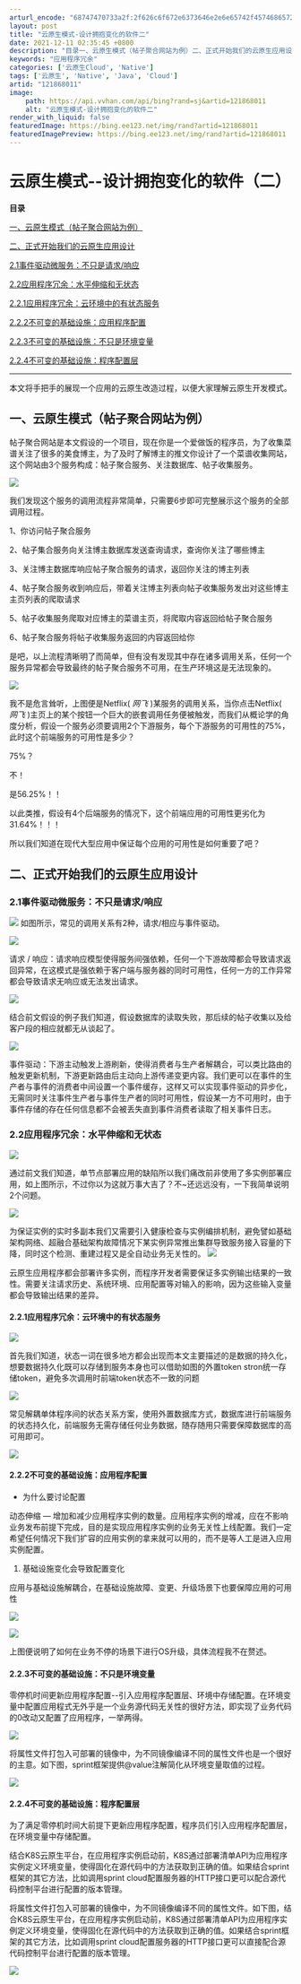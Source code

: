 ```yaml
---
arturl_encode: "68747470733a2f:2f626c6f672e6373646e2e6e65742f45746865725f447a682f:61727469636c652f64657461696c732f313231383638303131"
layout: post
title: "云原生模式-设计拥抱变化的软件二"
date: 2021-12-11 02:35:45 +0800
description: "目录一、云原生模式（帖子聚合网站为例）二、正式开始我们的云原生应用设计2.1事件驱动微服务：不只是请"
keywords: "应用程序冗余"
categories: ['云原生Cloud', 'Native']
tags: ['云原生', 'Native', 'Java', 'Cloud']
artid: "121868011"
image:
    path: https://api.vvhan.com/api/bing?rand=sj&artid=121868011
    alt: "云原生模式-设计拥抱变化的软件二"
render_with_liquid: false
featuredImage: https://bing.ee123.net/img/rand?artid=121868011
featuredImagePreview: https://bing.ee123.net/img/rand?artid=121868011
---
```


# 云原生模式--设计拥抱变化的软件（二）

**目录**

[一、云原生模式（帖子聚合网站为例）](#%E4%B8%80%E3%80%81%E4%BA%91%E5%8E%9F%E7%94%9F%E6%A8%A1%E5%BC%8F%EF%BC%88%E5%B8%96%E5%AD%90%E8%81%9A%E5%90%88%E7%BD%91%E7%AB%99%E4%B8%BA%E4%BE%8B%EF%BC%89)

[二、正式开始我们的云原生应用设计](#%C2%A0%E4%BA%8C%E3%80%81%E6%AD%A3%E5%BC%8F%E5%BC%80%E5%A7%8B%E6%88%91%E4%BB%AC%E7%9A%84%E4%BA%91%E5%8E%9F%E7%94%9F%E5%BA%94%E7%94%A8%E8%AE%BE%E8%AE%A1)

[2.1事件驱动微服务：不只是请求/响应](#2.1%E4%BA%8B%E4%BB%B6%E9%A9%B1%E5%8A%A8%E5%BE%AE%E6%9C%8D%E5%8A%A1%EF%BC%9A%E4%B8%8D%E5%8F%AA%E6%98%AF%E8%AF%B7%E6%B1%82%2F%E5%93%8D%E5%BA%94)

[2.2应用程序冗余：水平伸缩和无状态](#2.2%E5%BA%94%E7%94%A8%E7%A8%8B%E5%BA%8F%E5%86%97%E4%BD%99%EF%BC%9A%E6%B0%B4%E5%B9%B3%E4%BC%B8%E7%BC%A9%E5%92%8C%E6%97%A0%E7%8A%B6%E6%80%81)

[2.2.1应用程序冗余：云环境中的有状态服务](#2.2.1%E5%BA%94%E7%94%A8%E7%A8%8B%E5%BA%8F%E5%86%97%E4%BD%99%EF%BC%9A%E4%BA%91%E7%8E%AF%E5%A2%83%E4%B8%AD%E7%9A%84%E6%9C%89%E7%8A%B6%E6%80%81%E6%9C%8D%E5%8A%A1)

[2.2.2不可变的基础设施：应用程序配置](#%C2%A0%20%C2%A0%20%C2%A0%20%C2%A0%202.2.2%E4%B8%8D%E5%8F%AF%E5%8F%98%E7%9A%84%E5%9F%BA%E7%A1%80%E8%AE%BE%E6%96%BD%EF%BC%9A%E4%B8%8D%E5%8F%AA%E6%98%AF%E7%8E%AF%E5%A2%83%E5%8F%98%E9%87%8F%E3%80%81%E5%BA%94%E7%94%A8%E7%A8%8B%E5%BA%8F%E9%85%8D%E7%BD%AE)

[2.2.3不可变的基础设施：不只是环境变量](#%C2%A02.2.3%E4%B8%8D%E5%8F%AF%E5%8F%98%E7%9A%84%E5%9F%BA%E7%A1%80%E8%AE%BE%E6%96%BD%EF%BC%9A%E4%B8%8D%E5%8F%AA%E6%98%AF%E7%8E%AF%E5%A2%83%E5%8F%98%E9%87%8F%E3%80%81%E5%BA%94%E7%94%A8%E7%A8%8B%E5%BA%8F%E9%85%8D%E7%BD%AE)

[2.2.4不可变的基础设施：程序配置层](#%C2%A02.2.4%E4%B8%8D%E5%8F%AF%E5%8F%98%E7%9A%84%E5%9F%BA%E7%A1%80%E8%AE%BE%E6%96%BD%EF%BC%9A%E5%BA%94%E7%94%A8%E7%A8%8B%E5%BA%8F%E9%85%8D%E7%BD%AE)

---

本文将手把手的展现一个应用的云原生改造过程，以便大家理解云原生开发模式。

## 一、云原生模式（帖子聚合网站为例）

帖子聚合网站是本文假设的一个项目，现在你是一个爱做饭的程序员，为了收集菜谱关注了很多的美食博主，为了及时了解博主的推文你设计了一个菜谱收集网站，这个网站由3个服务构成：帖子聚合服务、关注数据库、帖子收集服务。

![](https://i-blog.csdnimg.cn/blog_migrate/9ea761427d4b35dfd182723214f289ae.png)

我们发现这个服务的调用流程非常简单，只需要6步即可完整展示这个服务的全部调用过程。

1、你访问帖子聚合服务

2、帖子集合服务向关注博主数据库发送查询请求，查询你关注了哪些博主

3、关注博主数据库响应帖子聚合服务的请求，返回你关注的博主列表

4、帖子聚合服务收到响应后，带着关注博主列表向帖子收集服务发出对这些博主主页列表的爬取请求

5、帖子收集服务爬取对应博主的菜谱主页，将爬取内容返回给帖子聚合服务

6、帖子聚合服务将帖子收集服务返回的内容返回给你

是吧，以上流程清晰明了而简单，但有没有发现其中存在诸多调用关系，任何一个服务异常都会导致最终的帖子聚合服务不可用，在生产环境这是无法现象的。

![](https://i-blog.csdnimg.cn/blog_migrate/72bbb4104c750e32ce8811d01ea7e35b.png)

我不是危言耸听，上图便是Netflix(
*网飞*
)某服务的调用关系，当你点击Netflix(
*网飞*
)主页上的某个按钮一个巨大的嵌套调用任务便被触发，而我们从概论学的角度分析，假设一个服务必须要调用2个下游服务，每个下游服务的可用性的75%，此时这个前端服务的可用性是多少？

75%？

不！

是56.25%！！

以此类推，假设有4个后端服务的情况下，这个前端应用的可用性更劣化为31.64%！！！

所以我们知道在现代大型应用中保证每个应用的可用性是如何重要了吧？

## 二、正式开始我们的云原生应用设计

### 2.1事件驱动微服务：不只是请求/响应

![](https://i-blog.csdnimg.cn/blog_migrate/5593e8340da6b95d473ad07cc47a7398.png)
如图所示，常见的调用关系有2种，请求/相应与事件驱动。

![](https://i-blog.csdnimg.cn/blog_migrate/9a2007218d7e3f79e7b59d9b47f2041f.png)

请求 / 响应：请求响应模型使得服务间强依赖，任何一个下游故障都会导致请求返回异常，在这模式是强依赖于客户端与服务器的同时可用性，任何一方的工作异常都会导致请求无响应或无法发出请求。

![](https://i-blog.csdnimg.cn/blog_migrate/8d1a616409f2d77be28b7797aa2909dd.png)

结合前文假设的例子我们知道，假设数据库的读取失败，那后续的帖子收集以及给客户段的相应就都无从谈起了。

![](https://i-blog.csdnimg.cn/blog_migrate/5ad1704cc3bde6100849332e239e2e8d.png)

事件驱动：下游主动触发上游刷新，使得消费者与生产者解耦合，可以类比路由的触发更新机制，下游更新路由后主动向上游传递变更内容。我们更可以在事件的生产者与事件的消费者中间设置一个事件缓存，这样又可以实现事件驱动的异步化，无需同时关注事件生产者与事件生产者的同时可用性，假设某一方不可用时，由于事件存储的存在任何信息都不会被丢失直到事件消费者读取了相关事件日志。

### 2.2应用程序冗余：水平伸缩和无状态

![](https://i-blog.csdnimg.cn/blog_migrate/de782d86b4b02ea1ed4d7cd1c769dfc8.png)

通过前文我们知道，单节点部署应用的缺陷所以我们痛改前非使用了多实例部署应用，如上图所示，不过你以为这就万事大吉了？不~还远远没有，一下我简单说明2个问题。

![](https://i-blog.csdnimg.cn/blog_migrate/84ba655c85188c097ad83ff3aa5c0e5f.png)

为保证实例的实时多副本我们又需要引入健康检查与实例编排机制，避免譬如基础架构网络、超融合基础架构故障情况下某实例异常推出集群导致服务接入容量的下降，同时这个检测、重建过程又是全自动业务无关性的。
![](https://i-blog.csdnimg.cn/blog_migrate/d8f5bf0d3e7a2aea94d6683bd12bc1b4.png)

云原生应用程序都会部署许多实例，而程序开发者需要保证多实例输出结果的一致性。需要关注请求历史、系统环境、应用配置等对输入的影响，因为这些输入变量都会导致输出结果的差异。

#### 2.2.1应用程序冗余：云环境中的有状态服务

![](https://i-blog.csdnimg.cn/blog_migrate/5f5151949899ded4c447a24e6957f824.png)

首先我们知道，状态一词在很多地方都会出现而本文主要描述的是数据的持久化，想要数据持久化既可以存储到服务本身也可以借助如图的外置token stron统一存储token，避免多次调用时前端token状态不一致的问题

![](https://i-blog.csdnimg.cn/blog_migrate/d1f604141f3961ec55d7544249dacc3a.png)

常见解耦单体程序间的状态关系方案，使用外置数据库方式，数据库进行前端服务的状态持久化，前端服务无需存储任何业务数据，随存随用只需要保障数据库的高可用即可。

![](https://i-blog.csdnimg.cn/blog_migrate/f8050c7f6a4641dc5193e60dd82eda4a.png)

#### 2.2.2不可变的基础设施：应用程序配置

* 为什么要讨论配置

动态伸缩 — 增加和减少应用程序实例的数量。应用程序实例的增减，应在不影响业务发布前提下完成，目的是实现应用程序实例的业务无关性上线配置。我们一定希望任何情况下我们扩容的应用实例的拿来就可以用的，而不是等人工是进入应用实例配置。

1. 基础设施变化会导致配置变化

应用与基础设施解耦合，在基础设施故障、变更、升级场景下也要保障应用的可用性

![](https://i-blog.csdnimg.cn/blog_migrate/0387df654ae97c3776a87ed094b3bed0.png)

![](https://i-blog.csdnimg.cn/blog_migrate/1b2c7cd9d1eac8d4009e8d410d05f321.png)

上图便说明了如何在业务不停的场景下进行OS升级，具体流程我不在赘述。

#### 2.2.3不可变的基础设施：不只是环境变量

零停机时间更新应用程序配置--引入应用程序配置层、环境中存储配置。在环境变量中配置应用程式无外乎是一个业务源代码无关性的很好方法，即实现了业务代码的0改动又配置了应用程序，一举两得。

![](https://i-blog.csdnimg.cn/blog_migrate/4d84525d250533af6e984916d079a77d.png)

将属性文件打包入可部署的镜像中，为不同镜像编译不同的属性文件也是一个很好的主意。如下图，sprint框架提供@value注解简化从环境变量取值的过程。

![](https://i-blog.csdnimg.cn/blog_migrate/6125b1243cc74767947032729f8cd67f.png)

#### 2.2.4不可变的基础设施：程序配置层

为了满足零停机时间大前提下更新应用程序配置，程序员们引入应用程序配置层，在环境变量中存储配置。

结合K8S云原生平台，在应用程序实例启动前，K8S通过部署清单API为应用程序实例定义环境变量，使得固化在源代码中的方法获取到正确的值。如果结合sprint框架的其它方法，比如调用sprint cloud配置服务器的HTTP接口更可以配合源代码控制平台进行配置的版本管理。

将属性文件打包入可部署的镜像中，为不同镜像编译不同的属性文件。如下图，结合K8S云原生平台，在应用程序实例启动前，K8S通过部署清单API为应用程序实例定义环境变量，使得固化在源代码中的方法获取到正确的值。如果结合sprint框架的其它方法，比如调用sprint cloud配置服务器的HTTP接口更可以直接配合源代码控制平台进行配置的版本管理。

![](https://i-blog.csdnimg.cn/blog_migrate/3295fa84fe023e24a6480087c053ad89.png)